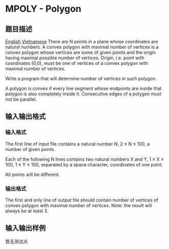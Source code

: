 # MPOLY - Polygon

## 题目描述

[English](/problems/MPOLY/en/) [Vietnamese](/problems/MPOLY/vn/) There are N points in a plane whose coordinates are natural numbers. A convex polygon with maximal number of vertices is a convex polygon whose vertices are some of given points and the origin having maximal possible number of vertices. Origin, i.e. point with coordinates (0,0), must be one of vertices of a convex polygon with maximal number of vertices.

Write a program that will determine number of vertices in such polygon.

A polygon is convex if every line segment whose endpoints are inside that polygon is also completely inside it. Consecutive edges of a polygon must not be parallel.

## 输入输出格式

### 输入格式

 The first line of input file contains a natural number N, 2 ≤ N ≤ 100, a number of given points.

Each of the following N lines contains two natural numbers X and Y, 1 ≤ X ≤ 100, 1 ≤ Y ≤ 100, separated by a space character, coordinates of one point.

All points will be different.

### 输出格式

 The first and only line of output file should contain number of vertices of convex polygon with maximal number of vertices. Note: the result will always be at least 3.

## 输入输出样例

暂无测试点

